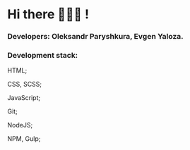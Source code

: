 <h1>Hi there 👋🇺🇦 !</h1> 

<h3>Developers: Oleksandr Paryshkura, Evgen Yaloza.</h3>

<h3>Development stack:</h3>


HTML;

CSS, SCSS;

JavaScript;

Git;

NodeJS;

NPM, Gulp;


